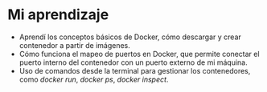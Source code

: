 # Mi aprendizaje

- Aprendí los conceptos básicos de Docker, cómo descargar y crear contenedor a partir de imágenes.
- Cómo funciona el mapeo de puertos en Docker, que permite conectar el puerto interno del contenedor con un puerto externo de mi máquina. 
- Uso de comandos desde la terminal para gestionar los contenedores, como *docker run*, *docker ps*, *docker inspect*.
